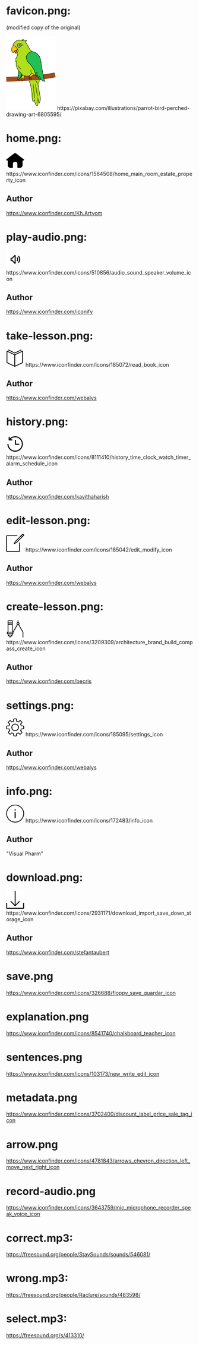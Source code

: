 # favicon.png: 
(modified copy of the original)

<img src="favicon.png" height="200px"/>
https://pixabay.com/illustrations/parrot-bird-perched-drawing-art-6805595/


# home.png:

<img src="home.png"/>
https://www.iconfinder.com/icons/1564508/home_main_room_estate_property_icon

## Author

https://www.iconfinder.com/Kh.Artyom

# play-audio.png:

<img src="play-audio.png"/>
https://www.iconfinder.com/icons/510856/audio_sound_speaker_volume_icon

## Author
https://www.iconfinder.com/iconify

# take-lesson.png:

<img src="take-lesson.png"/>
https://www.iconfinder.com/icons/185072/read_book_icon

## Author
https://www.iconfinder.com/webalys

# history.png:

<img src="history.png"/>
https://www.iconfinder.com/icons/8111410/history_time_clock_watch_timer_alarm_schedule_icon

## Author
https://www.iconfinder.com/kavithaharish

# edit-lesson.png:

<img src="edit-lesson.png"/>
https://www.iconfinder.com/icons/185042/edit_modify_icon

## Author
https://www.iconfinder.com/webalys

# create-lesson.png:

<img src="create-lesson.png"/>
https://www.iconfinder.com/icons/3209309/architecture_brand_build_compass_create_icon

## Author
https://www.iconfinder.com/becris

# settings.png:

<img src="settings.png"/>
https://www.iconfinder.com/icons/185095/settings_icon

## Author
https://www.iconfinder.com/webalys

# info.png:

<img src="info.png"/>
https://www.iconfinder.com/icons/172483/info_icon

## Author
"Visual Pharm"

# download.png:

<img src="download.png"/>
https://www.iconfinder.com/icons/2931171/download_import_save_down_storage_icon

## Author
https://www.iconfinder.com/stefantaubert

# save.png 

https://www.iconfinder.com/icons/326688/floppy_save_guardar_icon

# explanation.png

https://www.iconfinder.com/icons/8541740/chalkboard_teacher_icon


# sentences.png

https://www.iconfinder.com/icons/103173/new_write_edit_icon



# metadata.png

https://www.iconfinder.com/icons/3702400/discount_label_price_sale_tag_icon

# arrow.png

https://www.iconfinder.com/icons/4781843/arrows_chevron_direction_left_move_next_right_icon


# record-audio.png

https://www.iconfinder.com/icons/3643759/mic_microphone_recorder_speak_voice_icon


# correct.mp3:
<audio src="correct.mp3">Audio</audio>

https://freesound.org/people/StavSounds/sounds/546081/

# wrong.mp3:
https://freesound.org/people/Raclure/sounds/483598/

# select.mp3:
https://freesound.org/s/413310/
